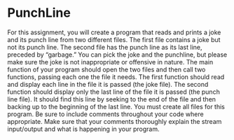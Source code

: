 # PunchLine

For this assignment, you will create a program that reads and prints a joke and its punch line from two different files. The first file contains a joke but not its punch line. The second file has the punch line as its last line, preceded by “garbage.” You can pick the joke and the punchline, but please make sure the joke is not inappropriate or offensive in nature. The main function of your program should open the two files and then call two functions, passing each one the file it needs. The first function should read and display each line in the file it is passed (the joke file). The second function should display only the last line of the file it is passed (the punch line file). It should find this line by seeking to the end of the file and then backing up to the beginning of the last line. You must create all files for this program. Be sure to include comments throughout your code where appropriate. Make sure that your comments thoroughly explain the stream input/output and what is happening in your program.
